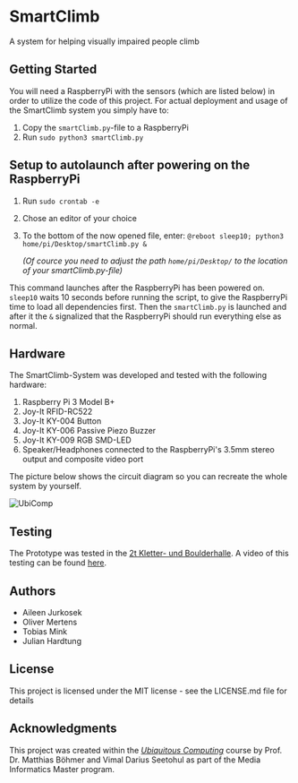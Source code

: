 # SmartClimb
A system for helping visually impaired people climb


## Getting Started

You will need a RaspberryPi with the sensors (which are listed below) in order to utilize the code of this project.
For actual deployment and usage of the SmartClimb system you simply have to:

1. Copy the `smartClimb.py`-file to a RaspberryPi
2. Run `sudo python3 smartClimb.py`

## Setup to autolaunch after powering on the RaspberryPi

1. Run `sudo crontab -e`
2. Chose an editor of your choice
3. To the bottom of the now opened file, enter: `@reboot sleep10; python3 home/pi/Desktop/smartClimb.py &`
   
   _(Of cource you need to adjust the path `home/pi/Desktop/` to the location of your smartClimb.py-file)_

This command launches after the RaspberryPi has been powered on. `sleep10` waits 10 seconds before running the script, to give the RaspberryPi time to load all dependencies first. Then the `smartClimb.py` is launched and after it the `&` signalized that the RaspberryPi should run everything else as normal.

## Hardware

The SmartClimb-System was developed and tested with the following hardware:

1. Raspberry Pi 3 Model B+
2. Joy-It RFID-RC522
3. Joy-It KY-004 Button
4. Joy-It KY-006 Passive Piezo Buzzer
5. Joy-It KY-009 RGB SMD-LED
6. Speaker/Headphones connected to the RaspberryPi's 3.5mm stereo output and composite video port

The picture below shows the circuit diagram so you can recreate the whole system by yourself.

![UbiComp](https://github.com/JuHardtung/SmartClimb/assets/15029310/fd33ae10-0aa4-40c1-ae2a-13f58aa8efe9)

## Testing

The Prototype was tested in the  [2t Kletter- und Boulderhalle](https://www.2tklettern.de/). A video of this testing can be found [here](https://th-koeln.sciebo.de/s/Gf3NmV6bWRpQXVX#/files_mediaviewer/UbiComp-Testtag.mp4).


## Authors

- Aileen Jurkosek
- Oliver Mertens
- Tobias Mink
- Julian Hardtung

## License
This project is licensed under the MIT license - see the LICENSE.md file for details

## Acknowledgments

This project was created within the [_Ubiquitous Computing_](https://www.medieninformatik.th-koeln.de/study/master/moduls/ma_wpf_ubiquitous_computing/) course by Prof. Dr. Matthias Böhmer and Vimal Darius Seetohul as part of the Media Informatics Master program.
